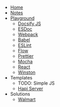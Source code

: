 * [Home](/)
* [Notes](/NOTES/)
* [Playground](play/)
  * [Docsify JS](play/test.docsify/docs/)
  * [ESDoc](play/test.esdoc/)
  * [Webpack](play/test.webpack/)
  * [Babel](play/test.babel/)
  * [ESLint](play/test.eslint/)
  * [Flow](play/test.flow/)
  * [Prettier](play/test.prettier/)
  * [Mocha](play/test.mocha/)
  * [React](play/test.react/)
  * [Winston](play/test.winston/)
* Templates
  * TODO: Simple JS
  * [Hapi Server](https://devlinjunker.github.io/template.node.hapi/)
* Solutions
  * [Walmart](sol/walmart.md)
